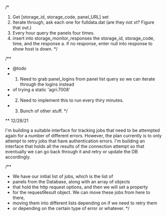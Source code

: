 /*
1. Get [storage_id, storage_code, panel_URL] set
2. Iterate through, ask each one for fulldata.dat (are they not xt? Figure that out.)
3. Every hour query the panels four times. 
4. insert into storage_monitor_responses the storage_id, storage_code, time, and the response
  a. if no response, enter null into response to show host is down.
*/

/**
 * @todo
 * 1. Need to grab panel_logins from panel list query so we can iterate through the logins instead
 *    of trying a static 'agri:7008'
 * 2. Need to implement this to run every thiry minutes.
 * 3. Bunch of other stuff.
 */

 
 ** 12/28/21

 I'm building a suitable interface for tracking jobs that need to be attempted again for a number of different errors.
 However, the plan currently is to only attempt to retry jobs that have authentication errors.
 I'm building an interface that holds all the results of the connection attempt so that eventually
 we can go back through it and retry or update the DB accordingly.

 /**
 * We have our initial list of jobs, which is the list of
 * panels from the Database, along with an array of objects
 * that hold the http request options, and then we will set a property
 * for the requestResult object. We can move these jobs from here to there,
 * moving them into different lists depending on if we need to retry them
 * or depending on the certain type of error or whatever.
 */